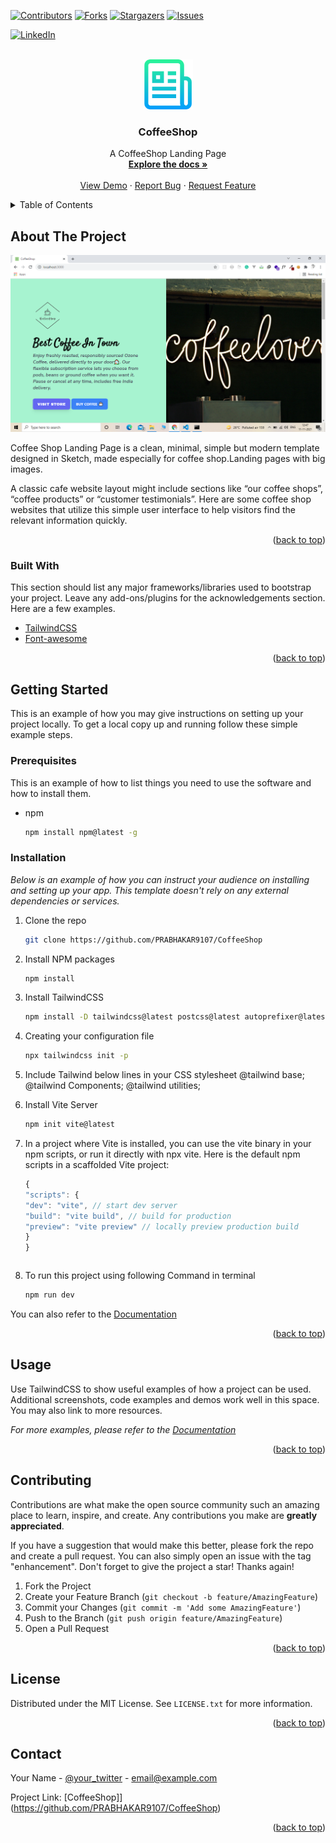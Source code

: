 <div id="top"></div>
<!--
*** Thanks for checking out the Best-README-Template. If you have a suggestion
*** that would make this better, please fork the repo and create a pull request
*** or simply open an issue with the tag "enhancement".
*** Don't forget to give the project a star!
*** Thanks again! Now go create something AMAZING! :D
-->

<!-- PROJECT SHIELDS -->
<!--
*** I'm using markdown "reference style" links for readability.
*** Reference links are enclosed in brackets [ ] instead of parentheses ( ).
*** See the bottom of this document for the declaration of the reference variables
*** for contributors-url, forks-url, etc. This is an optional, concise syntax you may use.
*** https://www.markdownguide.org/basic-syntax/#reference-style-links
-->

[![Contributors][contributors-shield]][contributors-url]
[![Forks][forks-shield]][forks-url]
[![Stargazers][stars-shield]][stars-url]
[![Issues][issues-shield]][issues-url]

[![LinkedIn][linkedin-shield]][linkedin-url]

<!-- PROJECT LOGO -->
<br />
<div align="center">
  <a href="https://github.com/PRABHAKAR9107/CoffeeShop">
    <img src="./images/readme.png" alt="Logo" width="80" height="80">
  </a>

  <h3 align="center">CoffeeShop</h3>

  <p align="center">
    A CoffeeShop Landing Page
    <br />
    <a href="https://github.com/PRABHAKAR9107/CoffeeShop"><strong>Explore the docs »</strong></a>
    <br />
    <br />
    <a href="https://github.com/PRABHAKAR9107/CoffeeShop">View Demo</a>
    ·
    <a href="https://github.com/PRABHAKAR9107/CoffeeShop/issues">Report Bug</a>
    ·
    <a href="https://github.com/PRABHAKAR9107/CoffeeShop/issues">Request Feature</a>
  </p>
</div>

<!-- TABLE OF CONTENTS -->
<details>
  <summary>Table of Contents</summary>
  <ol>
    <li>
      <a href="#about-the-project">About The Project</a>
      <ul>
        <li><a href="#built-with">Built With</a></li>
      </ul>
    </li>
    <li>
      <a href="#getting-started">Getting Started</a>
      <ul>
        <li><a href="#prerequisites">Prerequisites</a></li>
        <li><a href="#installation">Installation</a></li>
      </ul>
    </li>
    <li><a href="#usage">Usage</a></li>
    <li><a href="#contributing">Contributing</a></li>
    <li><a href="#license">License</a></li>
    <li><a href="#contact">Contact</a></li>
    
  </ol>
</details>

<!-- ABOUT THE PROJECT -->

## About The Project

![Product Name Screen Shot](./images/pt.png)

Coffee Shop Landing Page is a clean, minimal, simple but modern template designed in Sketch, made especially for coffee shop.Landing pages with big images.

A classic cafe website layout might include sections like “our coffee shops”, “coffee products” or “customer testimonials”. Here are some coffee shop websites that utilize this simple user interface to help visitors find the relevant information quickly.

<p align="right">(<a href="#top">back to top</a>)</p>

### Built With

This section should list any major frameworks/libraries used to bootstrap your project. Leave any add-ons/plugins for the acknowledgements section. Here are a few examples.

- [TailwindCSS](https://tailwindcss.com/)
- [Font-awesome](https://fontawesome.com/)

<p align="right">(<a href="#top">back to top</a>)</p>

<!-- GETTING STARTED -->

## Getting Started

This is an example of how you may give instructions on setting up your project locally.
To get a local copy up and running follow these simple example steps.

### Prerequisites

This is an example of how to list things you need to use the software and how to install them.

- npm
  ```sh
  npm install npm@latest -g
  ```

### Installation

_Below is an example of how you can instruct your audience on installing and setting up your app. This template doesn't rely on any external dependencies or services._

1. Clone the repo
   ```sh
   git clone https://github.com/PRABHAKAR9107/CoffeeShop
   ```
2. Install NPM packages
   ```sh
   npm install
   ```
3. Install TailwindCSS

   ```sh
   npm install -D tailwindcss@latest postcss@latest autoprefixer@latest

   ```

4. Creating your configuration file
   ```sh
   npx tailwindcss init -p
   ```
5. Include Tailwind below lines in your CSS stylesheet
   @tailwind base;
   @tailwind Components;
   @tailwind utilities;

6. Install Vite Server
   ```sh
   npm init vite@latest
   ```
7. In a project where Vite is installed, you can use the vite binary in your npm scripts, or run it directly with npx vite. Here is the default npm scripts in a scaffolded Vite project:

   ```js
   {
   "scripts": {
   "dev": "vite", // start dev server
   "build": "vite build", // build for production
   "preview": "vite preview" // locally preview production build
   }
   }
   ```

   ```

   ```

8. To run this project using following Command in terminal

   ```sh
   npm run dev

   ```

You can also refer to the [Documentation](https://tailwindcss.com/docs/installation)

<p align="right">(<a href="#top">back to top</a>)</p>

<!-- USAGE EXAMPLES -->

## Usage

Use TailwindCSS to show useful examples of how a project can be used. Additional screenshots, code examples and demos work well in this space. You may also link to more resources.

_For more examples, please refer to the [Documentation](https://tailwindcss.com/docs)_

<p align="right">(<a href="#top">back to top</a>)</p>

<!-- ROADMAP -->

<!-- CONTRIBUTING -->

## Contributing

Contributions are what make the open source community such an amazing place to learn, inspire, and create. Any contributions you make are **greatly appreciated**.

If you have a suggestion that would make this better, please fork the repo and create a pull request. You can also simply open an issue with the tag "enhancement".
Don't forget to give the project a star! Thanks again!

1. Fork the Project
2. Create your Feature Branch (`git checkout -b feature/AmazingFeature`)
3. Commit your Changes (`git commit -m 'Add some AmazingFeature'`)
4. Push to the Branch (`git push origin feature/AmazingFeature`)
5. Open a Pull Request

<p align="right">(<a href="#top">back to top</a>)</p>

<!-- LICENSE -->

## License

Distributed under the MIT License. See `LICENSE.txt` for more information.

<p align="right">(<a href="#top">back to top</a>)</p>

<!-- CONTACT -->

## Contact

Your Name - [@your_twitter](https://twitter.com/02panjiyara) - email@example.com

Project Link: [CoffeeShop]](https://github.com/PRABHAKAR9107/CoffeeShop)

<p align="right">(<a href="#top">back to top</a>)</p>

<!-- ACKNOWLEDGMENTS -->

<!-- MARKDOWN LINKS & IMAGES -->
<!-- https://www.markdownguide.org/basic-syntax/#reference-style-links -->

[contributors-shield]: https://img.shields.io/github/contributors/othneildrew/Best-README-Template.svg?style=for-the-badge
[contributors-url]: https://github.com/PRABHAKAR9107/CoffeeShop/graphs/contributors
[forks-shield]: https://img.shields.io/github/forks/othneildrew/Best-README-Template.svg?style=for-the-badge
[forks-url]: https://github.com/PRABHAKAR9107/CoffeeShop/network/members
[stars-shield]: https://img.shields.io/github/stars/othneildrew/Best-README-Template.svg?style=for-the-badge
[stars-url]: https://github.com/PRABHAKAR9107/CoffeeShop/stargazers
[issues-shield]: https://img.shields.io/github/issues/othneildrew/Best-README-Template.svg?style=for-the-badge
[issues-url]: https://github.com/PRABHAKAR9107/CoffeeShop/issues
[linkedin-shield]: https://img.shields.io/badge/-LinkedIn-black.svg?style=for-the-badge&logo=linkedin&colorB=555
[linkedin-url]: https://www.linkedin.com/in/prabhakar-kumar-1b3944147/
